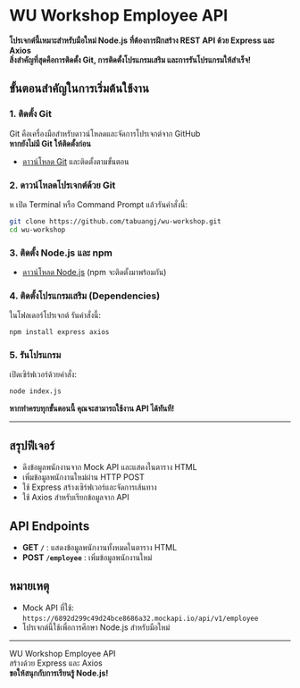 # WU Workshop Employee API

**โปรเจกต์นี้เหมาะสำหรับมือใหม่ Node.js ที่ต้องการฝึกสร้าง REST API ด้วย Express และ Axios**  
**สิ่งสำคัญที่สุดคือการติดตั้ง Git, การติดตั้งโปรแกรมเสริม และการรันโปรแกรมให้สำเร็จ!**

## ขั้นตอนสำคัญในการเริ่มต้นใช้งาน

### 1. ติดตั้ง Git

Git คือเครื่องมือสำหรับดาวน์โหลดและจัดการโปรเจกต์จาก GitHub  
**หากยังไม่มี Git ให้ติดตั้งก่อน**  
- [ดาวน์โหลด Git](https://git-scm.com/downloads) และติดตั้งตามขั้นตอน

### 2. ดาวน์โหลดโปรเจกต์ด้วย Git
ห
เปิด Terminal หรือ Command Prompt แล้วรันคำสั่งนี้:

```bash
git clone https://github.com/tabuangj/wu-workshop.git
cd wu-workshop
```

### 3. ติดตั้ง Node.js และ npm

- [ดาวน์โหลด Node.js](https://nodejs.org/) (npm จะติดตั้งมาพร้อมกัน)

### 4. ติดตั้งโปรแกรมเสริม (Dependencies)

ในโฟลเดอร์โปรเจกต์ รันคำสั่งนี้:

```bash
npm install express axios
```

### 5. รันโปรแกรม

เปิดเซิร์ฟเวอร์ด้วยคำสั่ง:

```bash
node index.js
```

**หากทำครบทุกขั้นตอนนี้ คุณจะสามารถใช้งาน API ได้ทันที!**

---

## สรุปฟีเจอร์

- ดึงข้อมูลพนักงานจาก Mock API และแสดงในตาราง HTML
- เพิ่มข้อมูลพนักงานใหม่ผ่าน HTTP POST
- ใช้ Express สร้างเซิร์ฟเวอร์และจัดการเส้นทาง
- ใช้ Axios สำหรับเรียกข้อมูลจาก API

## API Endpoints

- **GET `/`** : แสดงข้อมูลพนักงานทั้งหมดในตาราง HTML
- **POST `/employee`** : เพิ่มข้อมูลพนักงานใหม่

## หมายเหตุ

- Mock API ที่ใช้: `https://6892d299c49d24bce8686a32.mockapi.io/api/v1/employee`
- โปรเจกต์นี้ใช้เพื่อการศึกษา Node.js สำหรับมือใหม่

---

WU Workshop Employee API  
สร้างด้วย Express และ Axios  
**ขอให้สนุกกับการเรียนรู้ Node.js!**

